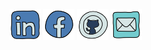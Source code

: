 [<img src="images/linkedin-new.png"  width="50">](https://www.linkedin.com/in/dafna-pundak-b7425219b/)  [<img src="images/facebook-new.png"  width="50">](https://www.facebook.com/dafna.mordechai)  [<img src="images/github.png"  width="50">](https://github.com/DafnaPundak)  <img src="images/mail.png" width="50">

